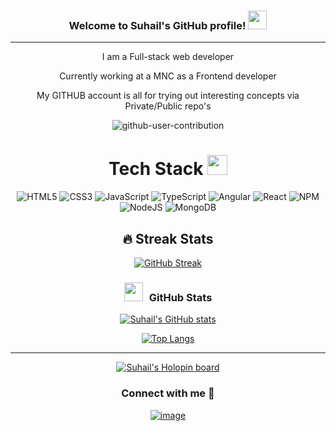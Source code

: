 <h3 align="center">
  Welcome to Suhail's GitHub profile!
  <img src="https://media.giphy.com/media/hvRJCLFzcasrR4ia7z/giphy.gif" width="30">
</h3>



---

<div align="center">
<p>I am a Full-stack web developer</p>
<p>Currently working at a MNC as a Frontend developer</p>
<p>My GITHUB account is all for trying out interesting concepts via Private/Public repo's</p>
</div>



<div align="center">

![github-user-contribution](https://user-images.githubusercontent.com/34391629/188001276-e28ab9d6-0401-4433-a74b-42e33580edbc.svg#gh-dark-mode-only)
   
 

# Tech Stack <img src = "https://media2.giphy.com/media/QssGEmpkyEOhBCb7e1/giphy.gif?cid=ecf05e47a0n3gi1bfqntqmob8g9aid1oyj2wr3ds3mg700bl&rid=giphy.gif" width = 32px> 
![HTML5](https://img.shields.io/badge/html5-%23E34F26.svg?style=for-the-badge&logo=html5&logoColor=white) ![CSS3](https://img.shields.io/badge/css3-%231572B6.svg?style=for-the-badge&logo=css3&logoColor=white) ![JavaScript](https://img.shields.io/badge/javascript-%23323330.svg?style=for-the-badge&logo=javascript&logoColor=%23F7DF1E) ![TypeScript](https://img.shields.io/badge/typescript%20-%230077B5.svg?&style=for-the-badge&logo=typescript&logoColor=white) ![Angular](https://img.shields.io/badge/angular%20-%23121011.svg?&style=for-the-badge&logo=angular&logoColor=red) ![React](https://img.shields.io/badge/react-%232C8EBB.svg?style=for-the-badge&logo=React&logoColor=white) ![NPM](https://img.shields.io/badge/NPM-%23000000.svg?style=for-the-badge&logo=npm&logoColor=white) ![NodeJS](https://img.shields.io/badge/node.js-6DA55F?style=for-the-badge&logo=node.js&logoColor=white) ![MongoDB](https://img.shields.io/badge/MongoDB-%234ea94b.svg?style=for-the-badge&logo=mongodb&logoColor=white)

## 🔥 Streak Stats
[![GitHub Streak](https://github-readme-streak-stats.herokuapp.com?user=Liahus3003&theme=shades-of-purple)](https://git.io/streak-stats)


<h3 align="center" > <img src="https://media.giphy.com/media/iY8CRBdQXODJSCERIr/giphy.gif" width="30" height="30" style="margin-right: 10px;">GitHub Stats  </h3>

[![Suhail's GitHub stats](https://github-readme-stats.vercel.app/api?username=Liahus3003&show_icons=true&theme=tokyonight)](https://github.com/Liahus3003/github-readme-stats)

[![Top Langs](https://github-readme-stats.vercel.app/api/top-langs/?username=Liahus3003&hide=php&theme=tokyonight&langs_count=8&layout=compact)](https://github.com/Liahus3003/github-readme-stats)

---

[![Suhail's Holopin board](https://holopin.io/api/user/board?user=liahus)](https://holopin.io/@liahus)
  
  
<h3 align="center">Connect with me 🤝 </h3>
<div align="center">

[![image](https://img.shields.io/badge/LinkedIn-0077B5?style=for-the-badge&logo=linkedin&logoColor=white)](https://www.linkedin.com/in/suhail-shariff-167aa812a/)
  
</div>


</div>






